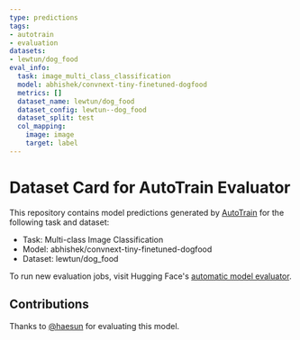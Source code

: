 ```yaml
---
type: predictions
tags:
- autotrain
- evaluation
datasets:
- lewtun/dog_food
eval_info:
  task: image_multi_class_classification
  model: abhishek/convnext-tiny-finetuned-dogfood
  metrics: []
  dataset_name: lewtun/dog_food
  dataset_config: lewtun--dog_food
  dataset_split: test
  col_mapping:
    image: image
    target: label
---
```

# Dataset Card for AutoTrain Evaluator

This repository contains model predictions generated by [AutoTrain](https://huggingface.co/autotrain) for the following task and dataset:

* Task: Multi-class Image Classification
* Model: abhishek/convnext-tiny-finetuned-dogfood
* Dataset: lewtun/dog_food

To run new evaluation jobs, visit Hugging Face's [automatic model evaluator](https://huggingface.co/spaces/autoevaluate/model-evaluator).

## Contributions

Thanks to [@haesun](https://huggingface.co/haesun) for evaluating this model.
